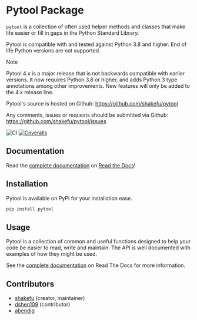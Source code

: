 # Pytool Package

`pytool` is a collection of often used
helper methods and classes that make life easier or fill in gaps in the
Python Standard Library.

Pytool is compatible with and tested against Python 3.8 and higher. End of life Python versions are not supported.

> [!NOTE]
> Pytool 4.x is a major release that is not backwards compatible with earlier
> versions. It now requires Python 3.8 or higher, and adds Python 3 type
> annotations among other improvements. New features will only be added to the
> 4.x release line.

Pytool's source is hosted on Github: <https://github.com/shakefu/pytool>

Any comments, issues or requests should be submitted via Github:
<https://github.com/shakefu/pytool/issues>

![CI](https://github.com/shakefu/pytool/actions/workflows/ci.yaml/badge.svg)
[![Coveralls](https://coveralls.io/repos/shakefu/pytool/badge.svg?branch=master&service=github)](https://coveralls.io/github/shakefu/pytool?branch=master)

## Documentation

Read the [complete
documentation](https://pytool.readthedocs.org/en/latest/) on [Read the
Docs](https://readthedocs.org)!

## Installation

Pytool is available on PyPI for your installation ease.

```bash
pip install pytool
```

## Usage

Pytool is a collection of common and useful functions designed to help
your code be easier to read, write and maintain. The API is well
documented with examples of how they might be used.

See the [complete
documentation](https://pytool.readthedocs.org/en/latest/) on Read The
Docs for more information.

## Contributors

- [shakefu](https://github.com/shakefu) (creator, maintainer)
- [dshen109](https://github.com/dshen109) (contributor)
- [abendig](https://github.com/abendig)
